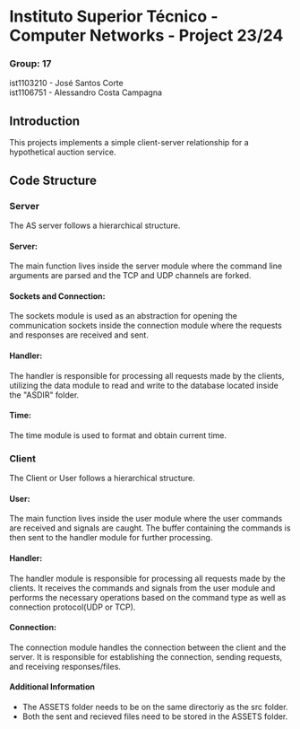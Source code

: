 # Instituto Superior Técnico - Computer Networks - Project 23/24

### Group: 17

ist1103210 - José Santos Corte \
ist1106751 - Alessandro Costa Campagna

## Introduction

This projects implements a simple client-server relationship for a hypothetical auction service.

## Code Structure

### Server

The AS server follows a hierarchical structure.

#### Server:

The main function lives inside the server module where the command line arguments are parsed and the TCP and UDP channels are forked.

#### Sockets and Connection:

The sockets module is used as an abstraction for opening the communication sockets inside the connection module where the requests and responses are received and sent.

#### Handler:

The handler is responsible for processing all requests made by the clients, utilizing the data module to read and write to the database located inside the "ASDIR" folder.

#### Time:

The time module is used to format and obtain current time.

### Client

The Client or User follows a hierarchical structure.

#### User:

The main function lives inside the user module where the user commands are received and signals are caught. The buffer containing the commands is then sent to the handler module for further processing.

#### Handler:

The handler module is responsible for processing all requests made by the clients. It receives the commands and signals from the user module and performs the necessary operations based on the command type as well as connection protocol(UDP or TCP).

#### Connection:

The connection module handles the connection between the client and the server. It is responsible for establishing the connection, sending requests, and receiving responses/files.

#### Additional Information

- The ASSETS folder needs to be on the same directoriy as the src folder.
- Both the sent and recieved files need to be stored in the ASSETS folder.
